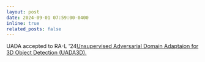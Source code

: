 ```yaml
---
layout: post
date: 2024-09-01 07:59:00-0400
inline: true
related_posts: false
---
```


UADA accepted to RA-L '24[Unsupervised Adversarial Domain Adaptaion for 3D Object Detection (UADA3D).](uda/index.html)

